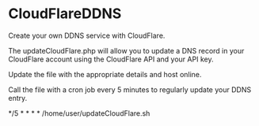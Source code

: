 CloudFlareDDNS
==============

Create your own DDNS service with CloudFlare.

The updateCloudFlare.php will allow you to update a DNS record in your CloudFlare account using the CloudFlare API and your API key. 

Update the file with the appropriate details and host online. 

Call the file with a cron job every 5 minutes to regularly update your DDNS entry. 

*/5 * * * * /home/user/updateCloudFlare.sh

